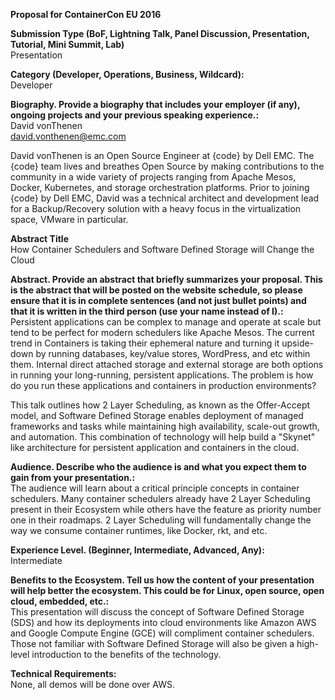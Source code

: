 **Proposal for ContainerCon EU 2016**  

**Submission Type (BoF, Lightning Talk, Panel Discussion, Presentation, Tutorial, Mini Summit, Lab)**  
Presentation

**Category (Developer, Operations, Business, Wildcard):**  
Developer

**Biography. Provide a biography that includes your employer (if any), ongoing projects and your previous speaking experience.:**  
David vonThenen  
david.vonthenen@emc.com  

David vonThenen is an Open Source Engineer at {code} by Dell EMC. The {code} team lives and breathes Open Source by making contributions to the community in a wide variety of projects ranging from Apache Mesos, Docker, Kubernetes, and storage orchestration platforms. Prior to joining {code} by Dell EMC, David was a technical architect and development lead for a Backup/Recovery solution with a heavy focus in the virtualization space, VMware in particular.

**Abstract Title**  
How Container Schedulers and Software Defined Storage will Change the Cloud

**Abstract. Provide an abstract that briefly summarizes your proposal. This is the abstract that will be posted on the website schedule, so please ensure that it is in complete sentences (and not just bullet points) and that it is written in the third person (use your name instead of I).:**  
Persistent applications can be complex to manage and operate at scale but tend to be perfect for modern schedulers like Apache Mesos. The current trend in Containers is taking their ephemeral nature and turning it upside-down by running databases, key/value stores, WordPress, and etc within them. Internal direct attached storage and external storage are both options in running your long-running, persistent applications. The problem is how do you run these applications and containers in production environments?

This talk outlines how 2 Layer Scheduling, as known as the Offer-Accept model, and Software Defined Storage enables deployment of managed frameworks and tasks while maintaining high availability, scale-out growth, and automation. This combination of technology will help build a "Skynet" like architecture for persistent application and containers in the cloud.

**Audience. Describe who the audience is and what you expect them to gain from your presentation.:**  
The audience will learn about a critical principle concepts in container schedulers. Many container schedulers already have 2 Layer Scheduling present in their Ecosystem while others have the feature as priority number one in their roadmaps. 2 Layer Scheduling will fundamentally change the way we consume container runtimes, like Docker, rkt, and etc.

**Experience Level. (Beginner, Intermediate, Advanced, Any):**  
Intermediate

**Benefits to the Ecosystem. Tell us how the content of your presentation will help better the ecosystem. This could be for Linux, open source, open cloud, embedded, etc.:**  
This presentation will discuss the concept of Software Defined Storage (SDS) and how its deployments into cloud environments like Amazon AWS and Google Compute Engine (GCE) will compliment container schedulers. Those not familiar with Software Defined Storage will also be given a high-level introduction to the benefits of the technology.

**Technical Requirements:**  
None, all demos will be done over AWS.
